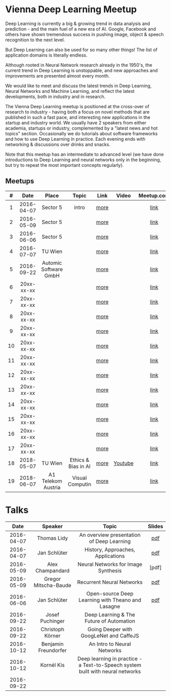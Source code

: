 # Vienna Deep Learning Meetup

Deep Learning is currently a big & growing trend in data analysis and prediction - and the main fuel of a new era of AI. Google, Facebook and others have shown tremendous success in pushing image, object & speech recognition to the next level.

But Deep Learning can also be used for so many other things! The list of application domains is literally endless.

Although rooted in Neural Network research already in the 1950's, the current trend in Deep Learning is unstoppable, and new approaches and improvements are presented almost every month.

We would like to meet and discuss the latest trends in Deep Learning, Neural Networks and Machine Learning, and reflect the latest developments, both in industry and in research.

The Vienna Deep Learning meetup is positioned at the cross-over of research to industry - having both a focus on novel methods that are published in such a fast pace, and interesting new applications in the startup and industry world. We usually have 2 speakers from either academia, startups or industry, complemented by a "latest news and hot topics" section. Occasionally we do tutorials about software frameworks and how to use Deep Learning in practice. Each evening ends with networking & discussions over drinks and snacks.

Note that this meetup has an intermediate to advanced level (we have done introductions to Deep Learning and neural networks only in the beginning, but try to repeat the most important concepts regularly).

## Meetups

| #  | Date       | Place             | Topic               | Link                         | Video | Meetup.com |
|:--:|:----------:|:-----------------:|:-------------------:|:----------------------------:|:-----:|:----------:|
| 1  | 2016-04-07 | Sector 5          | intro               | [more](./Meetups/Meetup_1/)  |       | [link](https://www.meetup.com/de-DE/Vienna-Deep-Learning-Meetup/events/228582082/)
| 2  | 2016-05-09 | Sector 5          |                     | [more](./Meetups/Meetup_2/)  |       | [link](https://www.meetup.com/de-DE/Vienna-Deep-Learning-Meetup/events/230166695/)
| 3  | 2016-06-06 | Sector 5          |                     | [more](./Meetups/Meetup_3/)  |       | [link](https://www.meetup.com/de-DE/Vienna-Deep-Learning-Meetup/events/230220712/) 
| 4  | 2016-07-07 | TU Wien           |                     | [more](./Meetups/Meetup_4/)  |       | [link](https://www.meetup.com/de-DE/Vienna-Deep-Learning-Meetup/events/231715591/)
| 5  | 2016-09-22 | Automic Software GmbH |                 | [more](./Meetups/Meetup_5/)  |       | [link](https://www.meetup.com/de-DE/Vienna-Deep-Learning-Meetup/events/233441928/)
| 6  | 20xx-xx-xx |                   |                     | [more](./Meetups/Meetup_6/)  |       | [link](https://www.meetup.com/de-DE/Vienna-Deep-Learning-Meetup/events/234619135/)
| 7  | 20xx-xx-xx |                   |                     | [more](./Meetups/Meetup_7/)  |       | [link](https://www.meetup.com/de-DE/Vienna-Deep-Learning-Meetup/events/235236383/)
| 8  | 20xx-xx-xx |                   |                     | [more](./Meetups/Meetup_8/)  |       | [link](https://www.meetup.com/de-DE/Vienna-Deep-Learning-Meetup/events/236612043/)
| 9  | 20xx-xx-xx |                   |                     | [more](./Meetups/Meetup_9/)  |       | [link](https://www.meetup.com/de-DE/Vienna-Deep-Learning-Meetup/events/237040996/)
| 10 | 20xx-xx-xx |                   |                     | [more](./Meetups/Meetup_10/) |       | [link](https://www.meetup.com/de-DE/Vienna-Deep-Learning-Meetup/events/238204828/)
| 11 | 20xx-xx-xx |                   |                     | [more](./Meetups/Meetup_11/) |       | [link](https://www.meetup.com/de-DE/Vienna-Deep-Learning-Meetup/events/239296005/)
| 12 | 20xx-xx-xx |                   |                     | [more](./Meetups/Meetup_12/) |       | [link](https://www.meetup.com/de-DE/Vienna-Deep-Learning-Meetup/events/240006829/)
| 13 | 20xx-xx-xx |                   |                     | [more](./Meetups/Meetup_13/) |       | [link](https://www.meetup.com/de-DE/Vienna-Deep-Learning-Meetup/events/242388134/)
| 14 | 20xx-xx-xx |                   |                     | [more](./Meetups/Meetup_14/) |       | [link](https://www.meetup.com/de-DE/Vienna-Deep-Learning-Meetup/events/244077146/)
| 15 | 20xx-xx-xx |                   |                     | [more](./Meetups/Meetup_15/) |       | [link](https://www.meetup.com/de-DE/Vienna-Deep-Learning-Meetup/events/245937916/)
| 16 | 20xx-xx-xx |                   |                     | [more](./Meetups/Meetup_16/) |       | [link](https://www.meetup.com/de-DE/Vienna-Deep-Learning-Meetup/events/247341250/)
| 17 | 20xx-xx-xx |                   |                     | [more](./Meetups/Meetup_17/) |       | [link](https://www.meetup.com/de-DE/Vienna-Deep-Learning-Meetup/events/249221763/)
| 18 | 2018-05-07 | TU Wien           | Ethics & Bias in AI | [more](./Meetups/Meetup_18/) | [Youtube](https://www.youtube.com/watch?v=_zwBCDmlvv8) | [link](https://www.meetup.com/de-DE/Vienna-Deep-Learning-Meetup/events/249733624/)
| 19 | 2018-06-07 | A1 Telekom Austria| Visual Computin     | [more](./Meetups/Meetup_19/) |       | [link](https://www.meetup.com/de-DE/Vienna-Deep-Learning-Meetup/events/250912676/)

# Talks

| Date       | Speaker              | Topic                                     | Slides                       | 
|:----------:|:--------------------:|:-----------------------------------------:|:----------------------------:|
| 2016-04-07 | Thomas Lidy          | An overview presentation of Deep Learning | [pdf](./Meetups/Meetup_1/slides/1st_Deep_Learning_Meetup_Presentation.pdf) | 
| 2016-04-07 | Jan Schlüter         | History, Approaches, Applications         | [pdf](./Meetups/Meetup_1/slides/1st_Deep_Learning_Meetup_Presentation.pdf) | 
| 2016-05-09 | Alex Champandard     | Neural Networks for Image Synthesis       | [pdf]                        | 
| 2016-05-09 | Gregor Mitscha-Baude | Recurrent Neural Networks                 | [pdf](./Meetups/Meetup_2/slides/2nd_meetup_RNN_presentation.pdf)  | 
| 2016-06-06 | Jan Schlüter         | Open-source Deep Learning with Theano and Lasagne | [pdf](./Meetups/Meetup_3/slides/3rd_Deep_Learning_Meetup_Intro.pdf) | 
| 2016-09-22 | Josef Puchinger      | Deep Learning & The Future of Automation  |  | 
| 2016-09-22 | Christoph Körner     | Going Deeper with GoogLeNet and CaffeJS   |  | 
| 2016-10-12 | Benjamin Freundorfer | An Intro to Neural Networks  |  | 
| 2016-10-12 | Kornél Kis           | Deep learning in practice - a Text-to-Speech system built with neural networks |  | 
| 2016-09-22 |  |  |  | 